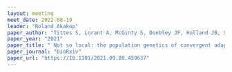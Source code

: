 ```yaml
---
layout: meeting
meet_date: 2022-08-19
leader: "Roland Akakop"
paper_author: "Tittes S, Lorant A, McGinty S, Doebley JF, Holland JB, Sánchez-González JDJ, Seetharam A, Tenaillon M, Ross-Ibarra J"
paper_year: "2021"
paper_title: " Not so local: the population genetics of convergent adaptation in maize and teosinte."
paper_journal: "bioRxiv"
paper_url: "https://10.1101/2021.09.09.459637"
---
```

